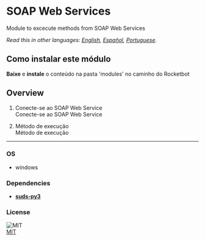 # SOAP Web Services
  
Module to excecute methods from SOAP Web Services  

*Read this in other languages: [English](README.md), [Español](README.es.md), [Portuguese](README.pr.md).*

## Como instalar este módulo
  
__Baixe__ e __instale__ o conteúdo na pasta 'modules' no caminho do Rocketbot  



## Overview


1. Conecte-se ao SOAP Web Service  
Conecte-se ao SOAP Web Service

2. Método de execução  
Método de execução  




----
### OS

- windows

### Dependencies
- [**suds-py3**](https://pypi.org/project/suds-py3/)
### License
  
![MIT](https://camo.githubusercontent.com/107590fac8cbd65071396bb4d04040f76cde5bde/687474703a2f2f696d672e736869656c64732e696f2f3a6c6963656e73652d6d69742d626c75652e7376673f7374796c653d666c61742d737175617265)  
[MIT](http://opensource.org/licenses/mit-license.ph)